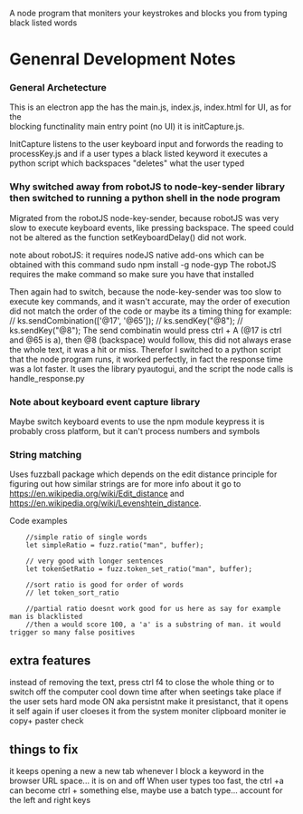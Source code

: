 A node program that moniters your keystrokes and blocks you from typing black listed words




# Genenral Development Notes
### General Archetecture 
This is an electron app the has the main.js, index.js, index.html for UI, as for the  
blocking functinality main entry point (no UI) it is initCapture.js.

InitCapture listens to the user keyboard input and forwords the reading to processKey.js and if a user types a black listed keyword it executes a python script which backspaces "deletes" what the user typed

### Why switched away from robotJS to node-key-sender library then switched to running a python shell in the node program
Migrated from the robotJS node-key-sender, because robotJS was very slow to execute keyboard events, like pressing backspace. The speed could not be altered as the function setKeyboardDelay() did not work.

note about robotJS: it requires nodeJS native add-ons
which can be obtained with this command
    sudo npm install -g node-gyp
The robotJS requires the make command so make sure you have that installed

Then again had to switch, because the node-key-sender was too slow to execute key commands, and it wasn't
accurate, may the order of execution did not match the order of the code or maybe its a timing thing
for example:
    // ks.sendCombination(['@17', '@65']);
    // ks.sendKey("@8");
    // ks.sendKey("@8");
The send combinatin would press ctrl + A (@17 is ctrl and @65 is a), then @8 (backspace) would follow,
this did not always erase the whole text, it was a hit or miss. Therefor I switched to a python script that the node program runs, it worked perfectly, in fact the response time was a lot faster. It uses the library pyautogui, and the script the node calls is handle_response.py


### Note about keyboard event capture library
Maybe switch keyboard events to use the npm module keypress
it is probably cross platform, but it can't process numbers and symbols

### String matching
Uses fuzzball package which depends on the edit distance principle for figuring out how similar strings are
for more info about it go to https://en.wikipedia.org/wiki/Edit_distance and https://en.wikipedia.org/wiki/Levenshtein_distance. 

Code examples

        //simple ratio of single words
        let simpleRatio = fuzz.ratio("man", buffer);

        // very good with longer sentences
        let tokenSetRatio = fuzz.token_set_ratio("man", buffer);

        //sort ratio is good for order of words
        // let token_sort_ratio

        //partial ratio doesnt work good for us here as say for example man is blacklisted
        //then a would score 100, a 'a' is a substring of man. it would trigger so many false positives




## extra features
instead of removing the text, press ctrl f4 to close the whole thing or to switch off the computer
cool down time after when seetings take place if the user sets hard mode ON aka persistnt
make it presistanct, that it opens it self again if user cloeses it from the system moniter
clipboard moniter ie copy+ paster check


## things to fix
 it keeps opening a new a new tab whenever I block a keyword in the browser URL space... it is on and off 
 When user types too fast, the ctrl +a can become ctrl  + something else, maybe use a batch type...
 account for the left and right keys

